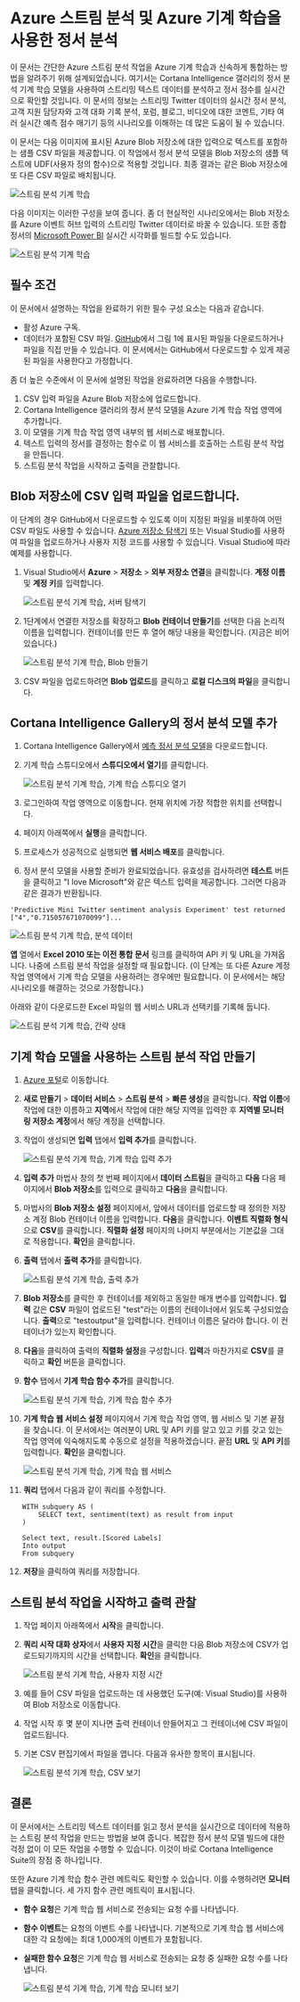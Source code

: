 <properties
	pageTitle="Azure 스트림 분석 및 Azure 기계 학습을 사용한 정서 분석 | Microsoft Azure"
	description="스트림 분석 작업에서 사용자 정의 함수 및 기계 학습을 사용하는 방법"
	keywords=""
	documentationCenter=""
	services="stream-analytics"
	authors="jeffstokes72"
	manager="jhubbard"
	editor="cgronlun"
/>


<tags 
	ms.service="stream-analytics" 
	ms.devlang="na" 
	ms.topic="article" 
	ms.tgt_pltfrm="na" 
	ms.workload="data-services" 
	ms.date="08/08/2016" 
	ms.author="jeffstok"
/>

# Azure 스트림 분석 및 Azure 기계 학습을 사용한 정서 분석 #

이 문서는 간단한 Azure 스트림 분석 작업을 Azure 기계 학습과 신속하게 통합하는 방법을 알려주기 위해 설계되었습니다. 여기서는 Cortana Intelligence 갤러리의 정서 분석 기계 학습 모델을 사용하여 스트리밍 텍스트 데이터를 분석하고 정서 점수를 실시간으로 확인할 것입니다. 이 문서의 정보는 스트리밍 Twitter 데이터의 실시간 정서 분석, 고객 지원 담당자와 고객 대화 기록 분석, 포럼, 블로그, 비디오에 대한 코멘트, 기타 여러 실시간 예측 점수 매기기 등의 시나리오를 이해하는 데 많은 도움이 될 수 있습니다.

이 문서는 다음 이미지에 표시된 Azure Blob 저장소에 대한 입력으로 텍스트를 포함하는 샘플 CSV 파일을 제공합니다. 이 작업에서 정서 분석 모델을 Blob 저장소의 샘플 텍스트에 UDF(사용자 정의 함수)으로 적용할 것입니다. 최종 결과는 같은 Blob 저장소에 또 다른 CSV 파일로 배치됩니다.

![스트림 분석 기계 학습](./media/stream-analytics-machine-learning-integration-tutorial/stream-analytics-machine-learning-integration-tutorial-figure-2.png)

다음 이미지는 이러한 구성을 보여 줍니다. 좀 더 현실적인 시나리오에서는 Blob 저장소를 Azure 이벤트 허브 입력의 스트리밍 Twitter 데이터로 바꿀 수 있습니다. 또한 종합 정서의 [Microsoft Power BI](https://powerbi.microsoft.com/) 실시간 시각화를 빌드할 수도 있습니다.

![스트림 분석 기계 학습](./media/stream-analytics-machine-learning-integration-tutorial/stream-analytics-machine-learning-integration-tutorial-figure-1.png)

## 필수 조건

이 문서에서 설명하는 작업을 완료하기 위한 필수 구성 요소는 다음과 같습니다.

-	활성 Azure 구독.
-	데이터가 포함된 CSV 파일. [GitHub](https://github.com/jeffstokes72/azure-stream-analytics-repository/blob/master/sampleinputs.csv)에서 그림 1에 표시된 파일을 다운로드하거나 파일을 직접 만들 수 있습니다. 이 문서에서는 GitHub에서 다운로드할 수 있게 제공된 파일을 사용한다고 가정합니다.

좀 더 높은 수준에서 이 문서에 설명된 작업을 완료하려면 다음을 수행합니다.

1.	CSV 입력 파일을 Azure Blob 저장소에 업로드합니다.
2.	Cortana Intelligence 갤러리의 정서 분석 모델을 Azure 기계 학습 작업 영역에 추가합니다.
3.	이 모델을 기계 학습 작업 영역 내부의 웹 서비스로 배포합니다.
4.	텍스트 입력의 정서를 결정하는 함수로 이 웹 서비스를 호출하는 스트림 분석 작업을 만듭니다.
5.	스트림 분석 작업을 시작하고 출력을 관찰합니다.

## Blob 저장소에 CSV 입력 파일을 업로드합니다.

이 단계의 경우 GitHub에서 다운로드할 수 있도록 이미 지정된 파일을 비롯하여 어떤 CSV 파일도 사용할 수 있습니다. [Azure 저장소 탐색기](http://storageexplorer.com/) 또는 Visual Studio를 사용하여 파일을 업로드하거나 사용자 지정 코드를 사용할 수 있습니다. Visual Studio에 따라 예제를 사용합니다.

1.	Visual Studio에서 **Azure** > **저장소** > **외부 저장소 연결**을 클릭합니다. **계정 이름** 및 **계정 키**를 입력합니다.

    ![스트림 분석 기계 학습, 서버 탐색기](./media/stream-analytics-machine-learning-integration-tutorial/stream-analytics-machine-learning-integration-tutorial-server-explorer.png)

2.	1단계에서 연결한 저장소를 확장하고 **Blob 컨테이너 만들기**를 선택한 다음 논리적 이름을 입력합니다. 컨테이너를 만든 후 열어 해당 내용을 확인합니다. (지금은 비어 있습니다.)

    ![스트림 분석 기계 학습, Blob 만들기](./media/stream-analytics-machine-learning-integration-tutorial/stream-analytics-machine-learning-integration-tutorial-create-blob.png)

3.	CSV 파일을 업로드하려면 **Blob 업로드**를 클릭하고 **로컬 디스크의 파일**을 클릭합니다.

## Cortana Intelligence Gallery의 정서 분석 모델 추가

1.	Cortana Intelligence Gallery에서 [예측 정서 분석 모델](https://gallery.cortanaintelligence.com/Experiment/Predictive-Mini-Twitter-sentiment-analysis-Experiment-1)을 다운로드합니다.
2.	기계 학습 스튜디오에서 **스튜디오에서 열기**를 클릭합니다.

    ![스트림 분석 기계 학습, 기계 학습 스튜디오 열기](./media/stream-analytics-machine-learning-integration-tutorial/stream-analytics-machine-learning-integration-tutorial-open-ml-studio.png)

3.	로그인하여 작업 영역으로 이동합니다. 현재 위치에 가장 적합한 위치를 선택합니다.
4.	페이지 아래쪽에서 **실행**을 클릭합니다.
5.	프로세스가 성공적으로 실행되면 **웹 서비스 배포**를 클릭합니다.
6.	정서 분석 모델을 사용할 준비가 완료되었습니다. 유효성을 검사하려면 **테스트** 버튼을 클릭하고 "I love Microsoft"와 같은 텍스트 입력을 제공합니다. 그러면 다음과 같은 결과가 반환됩니다.

`'Predictive Mini Twitter sentiment analysis Experiment' test returned ["4","0.715057671070099"]...`

![스트림 분석 기계 학습, 분석 데이터](./media/stream-analytics-machine-learning-integration-tutorial/stream-analytics-machine-learning-integration-tutorial-analysis-data.png)

**앱** 열에서 **Excel 2010 또는 이전 통합 문서** 링크를 클릭하여 API 키 및 URL을 가져옵니다. 나중에 스트림 분석 작업을 설정할 때 필요합니다. (이 단계는 또 다른 Azure 계정 작업 영역에서 기계 학습 모델을 사용하려는 경우에만 필요합니다. 이 문서에서는 해당 시나리오를 해결하는 것으로 가정합니다.)

아래와 같이 다운로드한 Excel 파일의 웹 서비스 URL과 선택키를 기록해 둡니다.

![스트림 분석 기계 학습, 간략 상태](./media/stream-analytics-machine-learning-integration-tutorial/stream-analytics-machine-learning-integration-tutorial-quick-glance.png)

## 기계 학습 모델을 사용하는 스트림 분석 작업 만들기

1.	[Azure 포털](https://manage.windowsazure.com)로 이동합니다.
2.	**새로 만들기** > **데이터 서비스** > **스트림 분석** > **빠른 생성**을 클릭합니다. **작업 이름**에 작업에 대한 이름하고 **지역**에서 작업에 대한 해당 지역을 입력한 후 **지역별 모니터링 저장소 계정**에서 해당 계정을 선택합니다.
3.	작업이 생성되면 **입력** 탭에서 **입력 추가**를 클릭합니다.

    ![스트림 분석 기계 학습, 기계 학습 입력 추가](./media/stream-analytics-machine-learning-integration-tutorial/stream-analytics-machine-learning-integration-tutorial-add-input-screen.png)

4.	**입력 추가** 마법사 창의 첫 번째 페이지에서 **데이터 스트림**을 클릭하고 **다음** 다음 페이지에서 **Blob 저장소**를 입력으로 클릭하고 **다음**을 클릭합니다.
5.	마법사의 **Blob 저장소 설정** 페이지에서, 앞에서 데이터를 업로드할 때 정의한 저장소 계정 Blob 컨테이너 이름을 입력합니다. **다음**을 클릭합니다. **이벤트 직렬화 형식**으로 **CSV**를 클릭합니다. **직렬화 설정** 페이지의 나머지 부분에서는 기본값을 그대로 적용합니다. **확인**을 클릭합니다.
6.	**출력** 탭에서 **출력 추가**를 클릭합니다.

    ![스트림 분석 기계 학습, 출력 추가](./media/stream-analytics-machine-learning-integration-tutorial/stream-analytics-machine-learning-integration-tutorial-add-output-screen.png)

7.	**Blob 저장소**를 클릭한 후 컨테이너를 제외하고 동일한 매개 변수를 입력합니다. **입력** 값은 **CSV** 파일이 업로드된 "test"라는 이름의 컨테이너에서 읽도록 구성되었습니다. **출력**으로 "testoutput"을 입력합니다. 컨테이너 이름은 달라야 합니다. 이 컨테이너가 있는지 확인합니다.
8.	**다음**을 클릭하여 출력의 **직렬화 설정**을 구성합니다. **입력**과 마찬가지로 **CSV**를 클릭하고 **확인** 버튼을 클릭합니다.
9.	**함수** 탭에서 **기계 학습 함수 추가**를 클릭합니다.

    ![스트림 분석 기계 학습, 기계 학습 함수 추가](./media/stream-analytics-machine-learning-integration-tutorial/stream-analytics-machine-learning-integration-tutorial-add-ml-function.png)

10.	**기계 학습 웹 서비스 설정** 페이지에서 기계 학습 작업 영역, 웹 서비스 및 기본 끝점을 찾습니다. 이 문서에서는 여러분이 URL 및 API 키를 알고 있고 키를 갖고 있는 작업 영역에 익숙해지도록 수동으로 설정을 적용하겠습니다. 끝점 **URL** 및 **API 키**를 입력합니다. **확인**을 클릭합니다.

    ![스트림 분석 기계 학습, 기계 학습 웹 서비스](./media/stream-analytics-machine-learning-integration-tutorial/stream-analytics-machine-learning-integration-tutorial-ml-web-service.png)

11.	**쿼리** 탭에서 다음과 같이 쿼리를 수정합니다.

 ```
 	WITH subquery AS (  
 		SELECT text, sentiment(text) as result from input  
  	)  
 
 	Select text, result.[Scored Labels]  
 	Into output  
 	From subquery  
 ```    
12.	**저장**을 클릭하여 쿼리를 저장합니다.

## 스트림 분석 작업을 시작하고 출력 관찰

1.	작업 페이지 아래쪽에서 **시작**을 클릭합니다.
2.	**쿼리 시작 대화 상자**에서 **사용자 지정 시간**을 클릭한 다음 Blob 저장소에 CSV가 업로드되기까지의 시간을 선택합니다. **확인**을 클릭합니다.

    ![스트림 분석 기계 학습, 사용자 지정 시간](./media/stream-analytics-machine-learning-integration-tutorial/stream-analytics-machine-learning-integration-tutorial-custom-time.png)

3.	예를 들어 CSV 파일을 업로드하는 데 사용했던 도구(예: Visual Studio)를 사용하여 Blob 저장소로 이동합니다.
4.	작업 시작 후 몇 분이 지나면 출력 컨테이너 만들어지고 그 컨테이너에 CSV 파일이 업로드됩니다.
5.	기본 CSV 편집기에서 파일을 엽니다. 다음과 유사한 항목이 표시됩니다.

    ![스트림 분석 기계 학습, CSV 보기](./media/stream-analytics-machine-learning-integration-tutorial/stream-analytics-machine-learning-integration-tutorial-csv-view.png)

## 결론

이 문서에서는 스트리밍 텍스트 데이터를 읽고 정서 분석을 실시간으로 데이터에 적용하는 스트림 분석 작업을 만드는 방법을 보여 줍니다. 복잡한 정서 분석 모델 빌드에 대한 걱정 없이 이 모든 작업을 수행할 수 있습니다. 이것이 바로 Cortana Intelligence Suite의 장점 중 하나입니다.

또한 Azure 기계 학습 함수 관련 메트릭도 확인할 수 있습니다. 이를 수행하려면 **모니터** 탭을 클릭합니다. 세 가지 함수 관련 메트릭이 표시됩니다.

- **함수 요청**은 기계 학습 웹 서비스로 전송되는 요청 수를 나타냅니다.
- **함수 이벤트**는 요청의 이벤트 수를 나타냅니다. 기본적으로 기계 학습 웹 서비스에 대한 각 요청에는 최대 1,000개의 이벤트가 포함됩니다.
- **실패한 함수 요청**은 기계 학습 웹 서비스로 전송되는 요청 중 실패한 요청 수를 나타냅니다.

    ![스트림 분석 기계 학습, 기계 학습 모니터 보기](./media/stream-analytics-machine-learning-integration-tutorial/stream-analytics-machine-learning-integration-tutorial-ml-monitor-view.png)

<!---HONumber=AcomDC_0921_2016-->